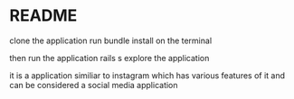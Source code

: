 # README

clone the application
run
bundle install
on the terminal

then run the application
rails s
explore the application

it is a application similiar to instagram which has various features of it and can be considered a social media application
